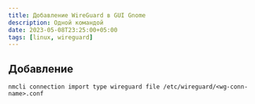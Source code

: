```yaml
---
title: Добавление WireGuard в GUI Gnome
description: Одной командой
date: 2023-05-08T23:25:00+05:00
tags: [linux, wireguard]
---
```


## Добавление

```shell
nmcli connection import type wireguard file /etc/wireguard/<wg-conn-name>.conf
```
